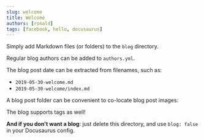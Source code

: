 ```yaml
---
slug: welcome
title: Welcome
authors: [ronald]
tags: [facebook, hello, docusaurus]
---
```


<!-- [Docusaurus blogging features](https://docusaurus.io/docs/blog) are powered by the [blog plugin](https://docusaurus.io/docs/api/plugins/@docusaurus/plugin-content-blog). -->

Simply add Markdown files (or folders) to the `blog` directory.

Regular blog authors can be added to `authors.yml`.

The blog post date can be extracted from filenames, such as:

- `2019-05-30-welcome.md`
- `2019-05-30-welcome/index.md`

A blog post folder can be convenient to co-locate blog post images:

<!-- ![Docusaurus Plushie](./docusaurus-plushie-banner.jpeg) -->

The blog supports tags as well!

**And if you don't want a blog**: just delete this directory, and use `blog: false` in your Docusaurus config.